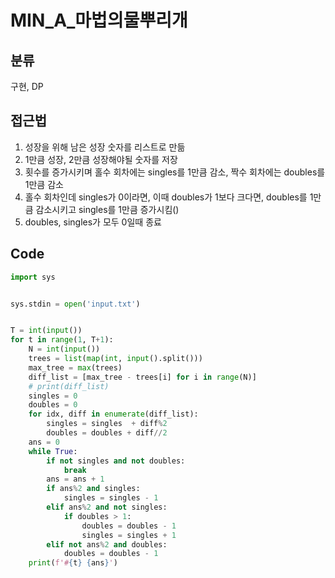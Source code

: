 # MIN_A_마법의물뿌리개
## 분류
구현, DP
## 접근법
1. 성장을 위해 남은 성장 숫자를 리스트로 만듦
1. 1만큼 성장, 2만큼 성장해야될 숫자를 저장
1. 횟수를 증가시키며 홀수 회차에는 singles를 1만큼 감소, 짝수 회차에는 doubles를 1만큼 감소
1. 홀수 회차인데 singles가 0이라면, 이때 doubles가 1보다 크다면, doubles를 1만큼 감소시키고 singles를 1만큼 증가시킴()
1. doubles, singles가 모두 0일때 종료

## Code
```python
import sys


sys.stdin = open('input.txt')


T = int(input())
for t in range(1, T+1):
    N = int(input())
    trees = list(map(int, input().split()))
    max_tree = max(trees)
    diff_list = [max_tree - trees[i] for i in range(N)]
    # print(diff_list)
    singles = 0
    doubles = 0
    for idx, diff in enumerate(diff_list):
        singles = singles  + diff%2
        doubles = doubles + diff//2
    ans = 0
    while True:
        if not singles and not doubles:
            break
        ans = ans + 1
        if ans%2 and singles:
            singles = singles - 1
        elif ans%2 and not singles:
            if doubles > 1:
                doubles = doubles - 1
                singles = singles + 1
        elif not ans%2 and doubles:
            doubles = doubles - 1
    print(f'#{t} {ans}')
```